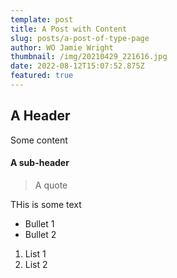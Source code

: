 ```yaml
---
template: post
title: A Post with Content
slug: posts/a-post-of-type-page
author: WO Jamie Wright
thumbnail: /img/20210429_221616.jpg
date: 2022-08-12T15:07:52.875Z
featured: true
---
```


## A Header

Some content

#### A sub-header

> A quote

THis is some text

- Bullet 1
- Bullet 2

1. List 1
2. List 2
